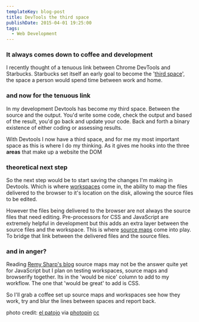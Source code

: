 ```yaml
---
templateKey: blog-post
title: DevTools the third space
publishDate: 2015-04-01 19:25:00
tags:
  - Web Development
---
```


### It always comes down to coffee and development

I recently thought of a tenuous link between Chrome DevTools and Starbucks. Starbucks set itself an early goal to become the '[third space][1]', the space a person would spend time between work and home.

### and now for the tenuous link

In my development Devtools has become my third space. Between the source and the output. You'd write some code, check the output and based of the result, you'd go back and update your code. Back and forth a binary existence of either coding or assessing results.

With Devtools I now have a third space, and for me my most important space as this is where I do my thinking. As it gives me hooks into the three **areas** that make up a website the DOM

### theoretical next step

So the next step would be to start saving the changes I'm making in Devtools. Which is where [workspaces][2] come in, the ability to map the files delivered to the browser to it's location on the disk, allowing the source files to be edited.

However the files being delivered to the browser are not always the source files that need editing. Pre-processors for CSS and JavaScript are extremely helpful in development but this adds an extra layer between the source files and the workspace. This is where [source maps][3] come into play. To bridge that link between the delivered files and the source files.

### and in anger?

Reading [Remy Sharp's blog][4] source maps may not be the answer quite yet for JavaScript but I plan on testing workspaces, source maps and browserify together. Its in the 'would be nice' column to add to my workflow. The one that 'would be great' to add is CSS.

So I'll grab a coffee set up source maps and workspaces see how they work, try and blur the lines between spaces and report back.

photo credit: <a href="http://www.flickr.com/photos/elpatojo/294145821/">el patojo</a> via <a href="http://photopin.com">photopin</a> <a href="http://creativecommons.org/licenses/by-nc-sa/2.0/">cc</a>

[1]: http://www.starbucks.co.uk/about-us/our-heritage
[2]: http://www.html5rocks.com/en/tutorials/developertools/revolutions2013/#toc-workspaces
[3]: http://www.html5rocks.com/en/tutorials/developertools/sourcemaps/
[4]: http://remysharp.com/2014/05/30/commonjs-with-devtools-live-edit/
[5]: https://developer.chrome.com/devtools/docs/css-preprocessors
